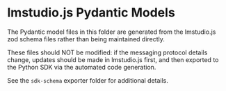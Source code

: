 lmstudio.js Pydantic Models
===========================

The Pydantic model files in this folder are generated from the
lmstudio.js zod schema files rather than being maintained directly.

These files should NOT be modified: if the messaging protocol details
change, updates should be made in lmstudio.js first, and then exported
to the Python SDK via the automated code generation.

See the `sdk-schema` exporter folder for additional details.
